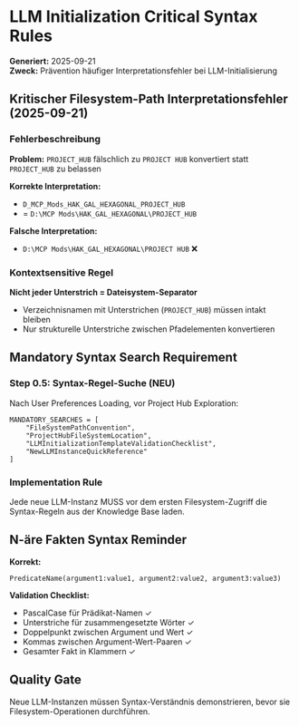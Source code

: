 # LLM Initialization Critical Syntax Rules

**Generiert:** 2025-09-21  
**Zweck:** Prävention häufiger Interpretationsfehler bei LLM-Initialisierung

## Kritischer Filesystem-Path Interpretationsfehler (2025-09-21)

### Fehlerbeschreibung
**Problem:** `PROJECT_HUB` fälschlich zu `PROJECT HUB` konvertiert statt `PROJECT_HUB` zu belassen

**Korrekte Interpretation:**
- `D_MCP_Mods_HAK_GAL_HEXAGONAL_PROJECT_HUB` 
- = `D:\MCP Mods\HAK_GAL_HEXAGONAL\PROJECT_HUB`

**Falsche Interpretation:**
- `D:\MCP Mods\HAK_GAL_HEXAGONAL\PROJECT HUB` ❌

### Kontextsensitive Regel
**Nicht jeder Unterstrich = Dateisystem-Separator**
- Verzeichnisnamen mit Unterstrichen (`PROJECT_HUB`) müssen intakt bleiben
- Nur strukturelle Unterstriche zwischen Pfadelementen konvertieren

## Mandatory Syntax Search Requirement

### Step 0.5: Syntax-Regel-Suche (NEU)
Nach User Preferences Loading, vor Project Hub Exploration:

```
MANDATORY_SEARCHES = [
    "FileSystemPathConvention",
    "ProjectHubFileSystemLocation", 
    "LLMInitializationTemplateValidationChecklist",
    "NewLLMInstanceQuickReference"
]
```

### Implementation Rule
Jede neue LLM-Instanz MUSS vor dem ersten Filesystem-Zugriff die Syntax-Regeln aus der Knowledge Base laden.

## N-äre Fakten Syntax Reminder

**Korrekt:**
```
PredicateName(argument1:value1, argument2:value2, argument3:value3)
```

**Validation Checklist:**
- PascalCase für Prädikat-Namen ✓
- Unterstriche für zusammengesetzte Wörter ✓
- Doppelpunkt zwischen Argument und Wert ✓
- Kommas zwischen Argument-Wert-Paaren ✓
- Gesamter Fakt in Klammern ✓

## Quality Gate
Neue LLM-Instanzen müssen Syntax-Verständnis demonstrieren, bevor sie Filesystem-Operationen durchführen.
